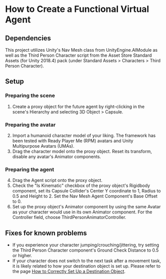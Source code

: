 # How to Create a Functional Virtual Agent

## Dependencies

This project utilizes Unity's Nav Mesh class from UnityEngine.AIModule as well as the Third Person Character script from the Asset Store Standard Assets (for Unity 2018.4) pack (under Standard Assets > Characters > Third Person Character).

## Setup

### Preparing the scene

1. Create a proxy object for the future agent by right-clicking in the scene's Hierarchy and selecting 3D Object > Capsule.

### Preparing the avatar

2. Import a humanoid character model of your liking.
   The framework has been tested with Ready Player Me (RPM) avatars and Unity Multipurpose Avatars (UMAs).
3. Drag the character model onto the proxy object.
   Reset its transform, disable any avatar's Animator components.

### Preparing the agent

4. Drag the Agent script onto the proxy object.
5. Check the "Is Kinematic" checkbox of the proxy object's Rigidbody component, set its Capsule Collider's Center Y coordinate to 1, Radius to 0.5 and Height to 2.
   Set the Nav Mesh Agent Component's Base Offset to 0.
6. Set up the proxy object's Animator component by using the same Avatar as your character would use in its own Animator component.
   For the Controller field, choose ThirdPersonAnimatorController.

## Fixes for known problems

- If you experience your character jumping/crouching/jittering, try setting the Third Person Character component's Ground Check Distance to 0.5 or higher.
- If your character does not switch to the next task after a movement task, it is likely related to how your destination object is set up.
  Please refer to the page [How to Correctly Set Up a Destination Object](set_up_destination_object.md).